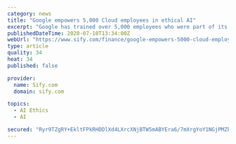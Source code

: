 ```yaml
---
category: news
title: "Google empowers 5,000 Cloud employees in ethical AI"
excerpt: "Google has trained over 5,000 employees who were part of its customer-facing Cloud teams in asking critical questions to spot potential ethical issues, such as whether an AI application might lead to economic or educational exclusion or cause physical,"
publishedDateTime: 2020-07-10T13:34:00Z
webUrl: "https://www.sify.com/finance/google-empowers-5000-cloud-employees-in-ethical-ai-news-topnews-uhkn4Babhhdfb.html"
type: article
quality: 34
heat: 34
published: false

provider:
  name: Sify.com
  domain: sify.com

topics:
  - AI Ethics
  - AI

secured: "Ryr9TZgRY+EkltFPkRHDDlXd4LXrcXNjBTW5mABYEra6/7mXrgYoY1NGjPMZkBnkVjYVlIdoP/Nb1RzXTUa6142yn8gs268ALvHOm52viwifipjiaL31dWezvaU1A06uA6ThxMV5F4JuPdsBhCvvY88dDCZxMDhFgeY43yoekwcDk9A8vDg5LzYDBQAqQX4YRfR00HTy1XT6OkH4dcdkQhTmhSlvwrT+exw9g+Wv5+dmd5GLgjcq6bRpAgH/cQvwzwZw/h8tINsfqqE/Is3sCwZ2SjC0wjYg26O75HlrKyax/uWfybjLKsimDFNwiy056NpeIraD6BKiHvs6tqJZqg==;eOiyDRlufROpEOaLcKw+Kg=="
---
```


